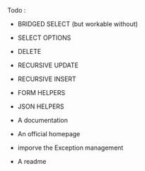 Todo :
 + BRIDGED SELECT (but workable without)
 + SELECT OPTIONS 

 + DELETE

 + RECURSIVE UPDATE
 + RECURSIVE INSERT

 + FORM HELPERS
 + JSON HELPERS

 + A documentation
 + An official homepage
 + imporve the Exception management
 + A readme
